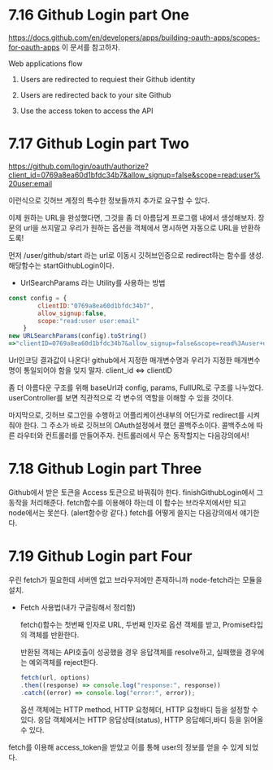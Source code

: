 # 7.16 Github Login part One

https://docs.github.com/en/developers/apps/building-oauth-apps/scopes-for-oauth-apps
이 문서를 참고하자.

Web applications flow

1. Users are redirected to requiest their Github identity

2. Users are redirected back to your site Github

3. Use the access token to access the API

# 7.17 Github Login part Two

https://github.com/login/oauth/authorize?client_id=0769a8ea60d1bfdc34b7&allow_signup=false&scope=read:user%20user:email

이런식으로 깃허브 계정의 특수한 정보들까지 추가로 요구할 수 있다.

이제 원하는 URL을 완성했다면, 그것을 좀 더 아름답게 프로그램 내에서 생성해보자.
장문의 url을 쓰지말고 우리가 원하는 옵션을 객체에서 명시하면 자동으로 URL을 반환하도록!

먼저 /user/github/start 라는 url로 이동시 깃허브인증으로 redirect하는 함수를 생성.
해당함수는 startGithubLogin이다.

* UrlSearchParams 라는 Utility를 사용하는 방법
```javascript
const config = {
		clientID:"0769a8ea60d1bfdc34b7",
		allow_signup:false,
		scope:"read:user user:email"
	}
new URLSearchParams(config).toString()
=>"clientID=0769a8ea60d1bfdc34b7&allow_signup=false&scope=read%3Auser+user%3Aemail"
```
Url인코딩 결과값이 나온다!
github에서 지정한 매개변수명과 우리가 지정한 매개변수명이 통일되어야 함을 잊지 말자.
client_id <=> clientID

좀 더 아름다운 구조를 위해 baseUrl과 config, params, FullURL로 구조를 나누었다.
userController를 보면 직관적으로 각 변수의 역할을 이해할 수 있을 것이다.

마지막으로, 깃허브 로그인을 수행하고 어플리케이션내부의 어딘가로 redirect를 시켜줘야 한다.
그 주소가 바로 깃허브의 OAuth설정에서 했던 콜백주소이다.
콜백주소에 따른 라우터와 컨트롤러를 만들어주자. 컨트롤러에서 무슨 동작할지는 다음강의에서!

# 7.18 Github Login part Three

Github에서 받은 토큰을 Access 토큰으로 바꿔줘야 한다.
finishGithubLogin에서 그 동작을 처리해준다.
fetch함수를 이용해야 하는데 이 함수는 브라우저에서만 되고 node에서는 못쓴다.
(alert함수랑 같다.)
fetch를 어떻게 쓸지는 다음강의에서 얘기한다.

# 7.19 Github Login part Four
우린 fetch가 필요한데 서버엔 없고 브라우저에만 존재하니까 node-fetch라는 모듈을 설치.

* Fetch 사용법(내가 구글링해서 정리함)

	fetch()함수는 첫번째 인자로 URL, 두번째 인자로 옵션 객체를 받고, Promise타입의 객체를
	반환한다.

	반환된 객체는 API호출이 성공했을 경우 응답객체를 resolve하고,
	실패했을 경우에는 예외객체를 reject한다.

	```javascript
	fetch(url, options)
	.then((response) => console.log("response:", response))
	.catch((error) => console.log("error:", error));
	```

	옵션 객체에는 HTTP method, HTTP 요청헤더, HTTP 요청바디 등을 설정할 수 있다.
	응답 객체에서는 HTTP 응답상태(status), HTTP 응답헤더,바디 등을 읽어올 수 있다.

fetch를 이용해 access_token을 받았고 이를 통해 user의 정보를 얻을 수 있게 되었다.
